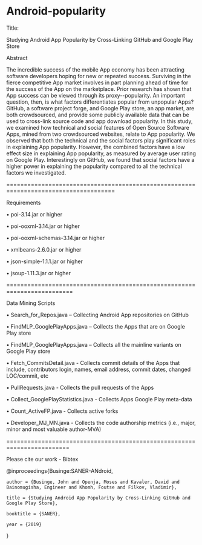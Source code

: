 # Android-popularity
Title:

Studying Android App Popularity by Cross-Linking GitHub and Google Play Store

Abstract

The incredible success of the mobile App economy has been attracting software developers hoping for new or repeated success. Surviving in the fierce competitive App market involves in part planning ahead of time for the success of the App on the marketplace. Prior research has shown that App success can be viewed through its proxy--popularity. An important question, then, is what factors differentiates popular from unpopular Apps? GitHub, a software project forge, and Google Play store, an app market, are both crowdsourced, and provide some publicly available data that can be used to cross-link source code and app download popularity.
In this study, we examined how technical and social features of Open Source Software Apps, mined from two crowdsourced websites, relate to App popularity. We observed that both the technical and the social factors play significant roles in explaining App popularity.  However, the combined factors have a low effect size in explaining App popularity, as measured by average user rating on Google Play. Interestingly on GitHub, we found that social factors have a higher power in explaining the popularity compared to all the technical factors we investigated.

=====================================================================================

Requirements

• poi-3.14.jar or higher

• poi-ooxml-3.14.jar or higher

• poi-ooxml-schemas-3.14.jar or higher

• xmlbeans-2.6.0.jar or higher

• json-simple-1.1.1.jar or higher

• jsoup-1.11.3.jar or higher

=========================================================================

Data Mining Scripts

•	Search_for_Repos.java – Collecting Android App repositories on GitHub

•	FindMLP_GooglePlayApps.java – Collects the Apps that are on Google Play store

•	FindMLP_GooglePlayApps.java – Collects all the mainline variants on Google Play store

•	Fetch_CommitsDetail.java - Collects commit details of the Apps that include, contributors login, names, email address, commit dates, changed LOC/commit, etc

•	PullRequests.java - Collects the pull requests of the Apps

•	Collect_GooglePlayStatistics.java - Collects Apps Google Play meta-data

•	Count_ActiveFP.java - Collects active forks

•	Developer_MJ_MN.java - Collects the code authorship metrics (i.e., major, minor and most valuable author-MVA)

========================================================================


Please cite our work  - Bibtex

@inproceedings{Businge:SANER-ANdroid,
 
	author = {Businge, John and Openja, Moses and Kavaler, David and Bainomugisha, Engineer and Khomh, Foutse and Filkov, Vladimir},

	title = {Studying Android App Popularity by Cross-Linking GitHub and Google Play Store},

	booktitle = {SANER},

	year = {2019}
}


